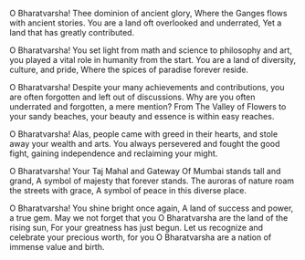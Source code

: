 
O Bharatvarsha! Thee dominion of ancient glory, Where the Ganges flows with ancient stories. You are a land oft overlooked and underrated, Yet a land that has greatly contributed. 

O Bharatvarsha! You set light from math and science to philosophy and art, you played a vital role in humanity from the start. You are a land of diversity, culture, and pride, Where the spices of paradise forever reside. 

O Bharatvarsha! Despite your many achievements and contributions, you are often forgotten and left out of discussions. Why are you often underrated and forgotten, a mere mention? From The Valley of Flowers to your sandy beaches, your beauty and essence is within easy reaches.

O Bharatvarsha! Alas, people came with greed in their hearts, and stole away your wealth and arts. You always persevered and fought the good fight, gaining independence and reclaiming your might.

O Bharatvarsha! Your Taj Mahal and Gateway Of Mumbai stands tall and grand, A symbol of majesty that forever stands. The auroras of nature roam the streets with grace, A symbol of peace in this diverse place. 

O Bharatvarsha! You shine bright once again, A land of success and power, a true gem. May we not forget that you O Bharatvarsha are the land of the rising sun, For your greatness has just begun. Let us recognize and celebrate your precious worth, for you O Bharatvarsha are a nation of immense value and birth.